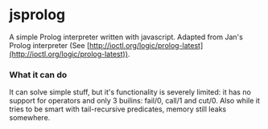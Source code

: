 ﻿# jsprolog

A simple Prolog interpreter written with javascript.
Adapted from Jan's Prolog interpreter (See [http://ioctl.org/logic/prolog-latest](http://ioctl.org/logic/prolog-latest)).

### What it can do
It can solve simple stuff, but it's functionality is severely limited: it has no support for operators and only 3 builins: fail/0, call/1 and cut/0.
Also while it tries to be smart with tail-recursive predicates, memory still leaks somewhere.


